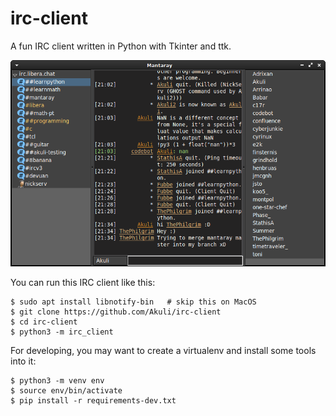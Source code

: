 # irc-client

A fun IRC client written in Python with Tkinter and ttk.

![Screenshot](screenshot.png)

You can run this IRC client like this:

    $ sudo apt install libnotify-bin   # skip this on MacOS
    $ git clone https://github.com/Akuli/irc-client
    $ cd irc-client
    $ python3 -m irc_client

For developing, you may want to create a virtualenv and install some tools into it:

    $ python3 -m venv env
    $ source env/bin/activate
    $ pip install -r requirements-dev.txt
